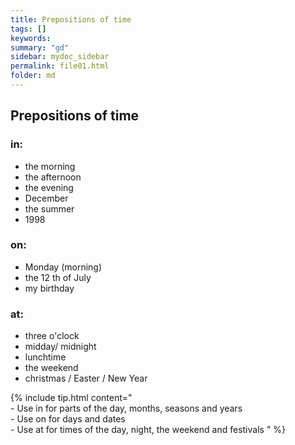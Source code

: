 ```yaml
---
title: Prepositions of time
tags: []
keywords:
summary: "gd"
sidebar: mydoc_sidebar
permalink: file01.html
folder: md
---
```


## Prepositions of time

### in:

- the morning 
- the afternoon
- the evening 
- December
- the summer
- 1998

### on:

- Monday (morning)
- the 12 th of July
- my birthday

### at:

- three o'clock
- midday/ midnight
- lunchtime
- the weekend
- christmas / Easter / New Year

{% include tip.html content="
<br> - Use in for parts of the day, months, seasons and years
<br> - Use on for days and dates
<br> - Use at for times of the day, night, the weekend and festivals
" %}